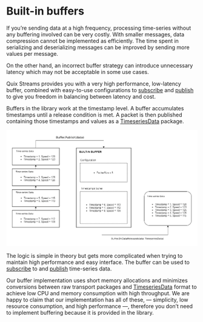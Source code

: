 # Built-in buffers

If you’re sending data at a high frequency, processing time-series without any buffering involved can be very costly. With smaller messages, data compression cannot be implemented as efficiently. The time spent in serializing and deserializing messages can be improved by sending more values per message.

On the other hand, an incorrect buffer strategy can introduce unnecessary latency which may not be acceptable in some use cases.

Quix Streams provides you with a very high performance, low-latency buffer, combined with easy-to-use configurations to [subscribe](../subscribe.md#buffer) and [publish](../publish.md#buffer) to give you freedom in balancing between latency and cost.

Buffers in the library work at the timestamp level. A buffer accumulates timestamps until a release condition is met. A packet is then published containing those timestamps and values as a [TimeseriesData](../subscribe.md#timeseriesdata-format) package.

![High level time-series buffering flow](../images/QuixBuffering.png)

The logic is simple in theory but gets more complicated when trying to maintain high performance and easy interface. The buffer can be used to [subscribe](../subscribe.md#buffer) to and [publish](../publish.md#buffer) time-series data.

Our buffer implementation uses short memory allocations and minimizes conversions between raw transport packages and [TimeseriesData](../consume.md#timeseriesdata-format) format to achieve low CPU and memory consumption with high throughput. We are happy to claim that our implementation has all of these, — simplicity, low resource consumption, and high performance —, therefore you don’t need to implement buffering because it is provided in the library.
